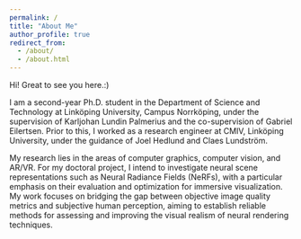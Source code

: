 ```yaml
---
permalink: /
title: "About Me"
author_profile: true
redirect_from: 
  - /about/
  - /about.html
---
```


Hi! Great to see you here.:)

I am a second-year Ph.D. student in the Department of Science and Technology at Linköping University, Campus Norrköping, under the supervision of Karljohan Lundin Palmerius and the co-supervision of Gabriel Eilertsen. Prior to this, I worked as a research engineer at CMIV, Linköping University, under the guidance of Joel Hedlund and Claes Lundström.

My research lies in the areas of computer graphics, computer vision, and AR/VR. For my doctoral project, I intend to investigate neural scene representations such as Neural Radiance Fields (NeRFs), with a particular emphasis on their evaluation and optimization for immersive visualization. My work focuses on bridging the gap between objective image quality metrics and subjective human perception, aiming to establish reliable methods for assessing and improving the visual realism of neural rendering techniques.
